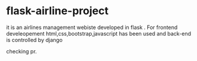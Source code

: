 # flask-airline-project
it is an airlines management webiste developed in flask . For frontend develeopement html,css,bootstrap,javascript has been used and back-end is controlled by django


checking pr.
